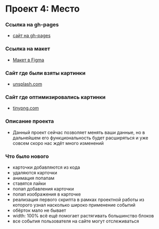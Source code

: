 # Проект 4: Место

### Ссылка на gh-pages
* [сайт на gh-pages](https://deniskozhevnikov.github.io/mesto/index.html)

### Ссылка на макет
* [Макет в Figma](https://www.figma.com/file/StZjf8HnoeLdiXS7dYrLAh/JavaScript.-Sprint-4)

### Сайт где были взяты картинки
* [unsplash.com](https://unsplash.com/)

### Сайт где оптимизировались картинки
* [tinypng.com](https://tinypng.com/)

### Описание проекта
* Данный проект сейчас позволяет менять ваши данные, но в дальнейшем его функциональность будет расширяться и уже совсем скоро нас ждёт много изменений

### Что было нового
* карточки добавляются из кода
* удаляются карточки
* анимация попапам
* ставятся лайки
* попап добавления карточки
* попап изображения в карточке
* реализация первого скрипта в рамках проектной работы из которого узнал насколько широко применение событий
* обёрток мало не бывает
* width: 100% всё ещё помогает растягивать большинство блоков
* все события пользователя на сайте могут отслеживаться
